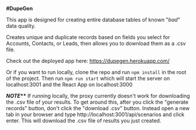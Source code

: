 **#DupeGen**

This app is designed for creating entire database tables of known "*bad*" data quality.

Creates unique and duplicate records based on fields you select for Accounts, Contacts, or Leads, then allows you to download them as a .csv file.

Check out the deployed app here: https://dupegen.herokuapp.com/

Or if you want to run locally, clone the repo and run `npm install` in the root of the project.  Then run `npm run start` which will start the server on localhost:3001 and the React App on localhost:3000

__*NOTE***__ 
If running locally, the proxy currently doesn't work for downloading the .csv file of your results.  To get around this, after you click the "generate records" button, don't click the "download .csv" button.  Instead open a new tab in your browser and type http://localhost:3001/api/scenarios  and click enter.  This will download the .csv file of results you just created.